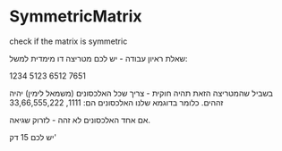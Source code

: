 # SymmetricMatrix
check if the matrix is symmetric


שאלת ראיון עבודה - יש לכם מטריצה דו מימדית
למשל:

1234
5123
6512
7651

בשביל שהמטריצה הזאת תהיה חוקית - צריך שכל האלכסונים (משמאל לימין) יהיה זההים.
כלומר בדוגמא שלנו האלכסונים הם: 1111, 33,66,555,222

אם אחד האלכסונים לא זהה - לזרוק שגיאה.

יש לכם 15 דק'
